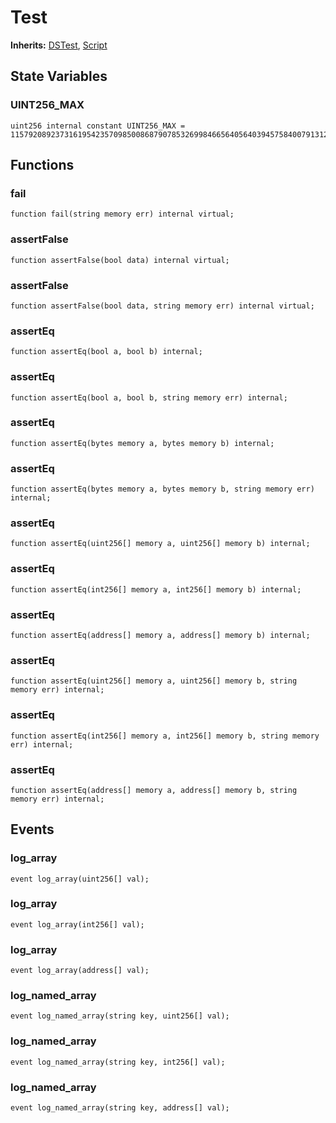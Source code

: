 # Test
**Inherits:**
[DSTest](/lib/forge-std/lib/ds-test/src/test.sol/contract.DSTest.md), [Script](/lib/forge-std/src/Script.sol/abstract.Script.md)


## State Variables
### UINT256_MAX

```solidity
uint256 internal constant UINT256_MAX = 115792089237316195423570985008687907853269984665640564039457584007913129639935;
```


## Functions
### fail


```solidity
function fail(string memory err) internal virtual;
```

### assertFalse


```solidity
function assertFalse(bool data) internal virtual;
```

### assertFalse


```solidity
function assertFalse(bool data, string memory err) internal virtual;
```

### assertEq


```solidity
function assertEq(bool a, bool b) internal;
```

### assertEq


```solidity
function assertEq(bool a, bool b, string memory err) internal;
```

### assertEq


```solidity
function assertEq(bytes memory a, bytes memory b) internal;
```

### assertEq


```solidity
function assertEq(bytes memory a, bytes memory b, string memory err) internal;
```

### assertEq


```solidity
function assertEq(uint256[] memory a, uint256[] memory b) internal;
```

### assertEq


```solidity
function assertEq(int256[] memory a, int256[] memory b) internal;
```

### assertEq


```solidity
function assertEq(address[] memory a, address[] memory b) internal;
```

### assertEq


```solidity
function assertEq(uint256[] memory a, uint256[] memory b, string memory err) internal;
```

### assertEq


```solidity
function assertEq(int256[] memory a, int256[] memory b, string memory err) internal;
```

### assertEq


```solidity
function assertEq(address[] memory a, address[] memory b, string memory err) internal;
```

## Events
### log_array

```solidity
event log_array(uint256[] val);
```

### log_array

```solidity
event log_array(int256[] val);
```

### log_array

```solidity
event log_array(address[] val);
```

### log_named_array

```solidity
event log_named_array(string key, uint256[] val);
```

### log_named_array

```solidity
event log_named_array(string key, int256[] val);
```

### log_named_array

```solidity
event log_named_array(string key, address[] val);
```

